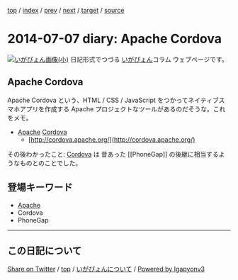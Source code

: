 [top](../index.html) 
 / [index](index.html) 
 / [prev](ig140706.html) 
 / [next](ig140708.html) 
 / [target](https://igapyon.github.io/diary/2014/ig140707.html) 
 / [source](https://github.com/igapyon/diary/blob/master/2014/ig140707.src.md) 

2014-07-07 diary: Apache Cordova
=====================================================================================================
[![いがぴょん画像(小)](https://igapyon.github.io/diary/images/iga200306s.jpg "いがぴょん")](https://igapyon.github.io/diary/memo/memoigapyon.html) 日記形式でつづる [いがぴょん](https://igapyon.github.io/diary/memo/memoigapyon.html)コラム ウェブページです。

## Apache Cordova

Apache Cordova という、HTML / CSS / JavaScript をつかってネイティブスマホアプリを作成する Apache プロジェクトなツールがあるのだそうな。これをメモ。

* [Apache](../keyword/apache.html) [Cordova](https://cordova.apache.org/)
  * [http://cordova.apache.org/](http://cordova.apache.org/)

その後わかったこと: [Cordova](https://cordova.apache.org/) は 昔あった [[PhoneGap]] の後継に相当するようなものとのことでした。

## 登場キーワード

* [Apache](../keyword/apache.html)
* Cordova
* PhoneGap

----------------------------------------------------------------------------------------------------

## この日記について

[Share on Twitter](https://twitter.com/intent/tweet?hashtags=igapyon%2Cdiary%2C%E3%81%84%E3%81%8C%E3%81%B4%E3%82%87%E3%82%93%2CApache%2CCordova%2CPhoneGap&text=Apache+Cordova&url=https%3A%2F%2Figapyon.github.io%2Fdiary%2F2014%2Fig140707.html) / [top](../index.html) / [いがぴょんについて](https://igapyon.github.io/diary/memo/memoigapyon.html) / [Powered by Igapyonv3](https://github.com/igapyon/igapyonv3)
